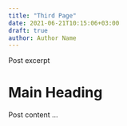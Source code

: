 ```yaml
---
title: "Third Page"
date: 2021-06-21T10:15:06+03:00
draft: true
author: Author Name
---
```


Post excerpt

# Main Heading

Post content ...

